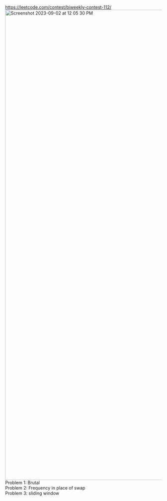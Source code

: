 https://leetcode.com/contest/biweekly-contest-112/
<img width="1512" alt="Screenshot 2023-09-02 at 12 05 30 PM" src="https://github.com/jacklynchiaentsai/leetcode-practices/assets/101374527/8709ce8a-c44d-40ba-b4f8-18b757803977">
Problem 1: Brutal      
Problem 2: Frequency in place of swap       
Problem 3: sliding window      
